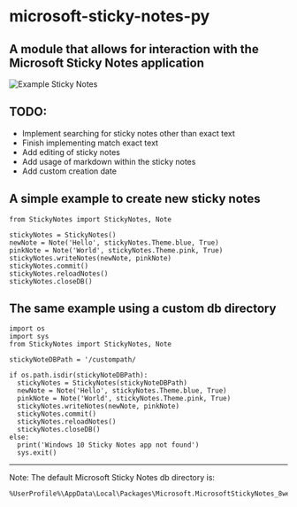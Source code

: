 # microsoft-sticky-notes-py
## A module that allows for interaction with the Microsoft Sticky Notes application
![Example Sticky Notes](https://i.imgur.com/I9YW2sf.png)


## TODO:
- Implement searching for sticky notes other than exact text
- Finish implementing match exact text
- Add editing of sticky notes
- Add usage of markdown within the sticky notes
- Add custom creation date

## A simple example to create new sticky notes
```
from StickyNotes import StickyNotes, Note

stickyNotes = StickyNotes()
newNote = Note('Hello', stickyNotes.Theme.blue, True)
pinkNote = Note('World', stickyNotes.Theme.pink, True)
stickyNotes.writeNotes(newNote, pinkNote)
stickyNotes.commit()
stickyNotes.reloadNotes()
stickyNotes.closeDB()
```

## The same example using a custom db directory
```
import os
import sys
from StickyNotes import StickyNotes, Note

stickyNoteDBPath = '/custompath/

if os.path.isdir(stickyNoteDBPath):
  stickyNotes = StickyNotes(stickyNoteDBPath)
  newNote = Note('Hello', stickyNotes.Theme.blue, True)
  pinkNote = Note('World', stickyNotes.Theme.pink, True)
  stickyNotes.writeNotes(newNote, pinkNote)
  stickyNotes.commit()
  stickyNotes.reloadNotes()
  stickyNotes.closeDB()
else:
  print('Windows 10 Sticky Notes app not found')
  sys.exit()

```
---
Note: The default Microsoft Sticky Notes db directory is:
```
%UserProfile%\AppData\Local\Packages\Microsoft.MicrosoftStickyNotes_8wekyb3d8bbwe\LocalState\
```